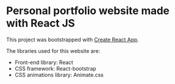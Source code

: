 # Personal portfolio website made with React JS

This project was bootstrapped with [Create React App](https://mawed22.github.io/myfolio).

The libraries used for this website are:

- Front-end library: React
- CSS framework: React-bootstrap
- CSS animations library: Animate.css

